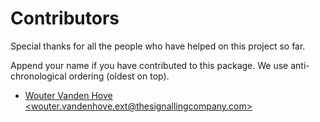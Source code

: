 # Contributors

Special thanks for all the people who have helped on this project so far.

Append your name if you have contributed to this package. We use anti-chronological ordering (oldest on top).

* [Wouter Vanden Hove \<wouter.vandenhove.ext@thesignallingcompany.com\>](https://gitlab.com/wouter-vanden-hove-tsc)
